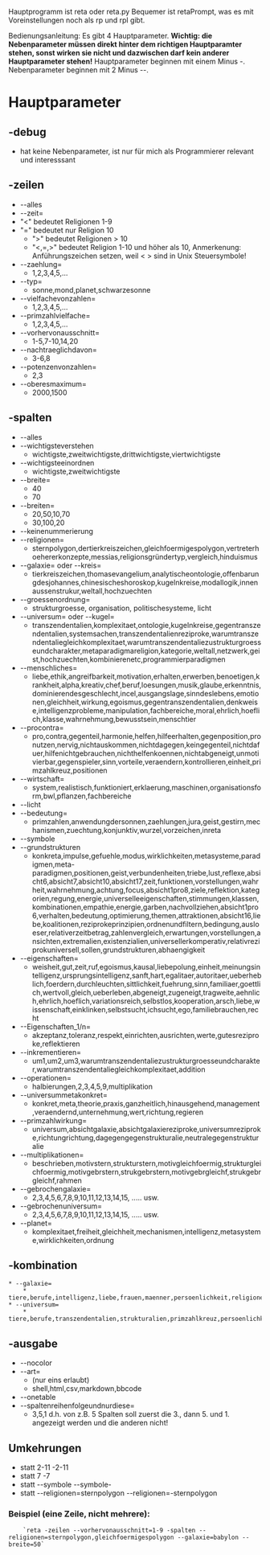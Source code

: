 Hauptprogramm ist reta oder reta.py
Bequemer ist retaPrompt, was es mit Voreinstellungen noch als rp und rpl gibt.

Bedienungsanleitung:
Es gibt 4 Hauptparameter.
**Wichtig: die Nebenparameter müssen direkt hinter dem richtigen Hauptparamter stehen, sonst wirken sie nicht und dazwischen darf kein anderer Hauptparameter stehen!**
Hauptparameter beginnen mit einem Minus -.
Nebenparameter beginnen mit 2 Minus --.

# Hauptparameter

## -debug
*    hat keine Nebenparameter, ist nur für mich als Programmierer relevant und interesssant

## -zeilen

* --alles
* --zeit=
* "<"
    bedeutet Religionen 1-9
* "="
        bedeutet nur Religion 10
    * ">"
        bedeutet Religionen > 10
    * "<,=,>"
        bedeutet Religion 1-10 und höher als 10,
        Anmerkenung: Anführungszeichen setzen, weil < > sind in Unix Steuersymbole!
* --zaehlung=
    * 1,2,3,4,5,...
* --typ=
    * sonne,mond,planet,schwarzesonne
* --vielfachevonzahlen=
    * 1,2,3,4,5,...
* --primzahlvielfache=
    * 1,2,3,4,5,...
* --vorhervonausschnitt=
    * 1-5,7-10,14,20
* --nachtraeglichdavon=
    * 3-6,8
* --potenzenvonzahlen=
    * 2,3
* --oberesmaximum=
    * 2000,1500

## -spalten

* --alles
* --wichtigsteverstehen
    * wichtigste,zweitwichtigste,drittwichtigste,viertwichtigste
* --wichtigsteeinordnen
    * wichtigste,zweitwichtigste
* --breite=
    * 40
    * 70
* --breiten=
    * 20,50,10,70
    * 30,100,20
* --keinenummerierung
* --religionen=
    * sternpolygon,dertierkreiszeichen,gleichfoermigespolygon,vertreterhoehererkonzepte,messias,religionsgründertyp,vergleich,hinduismus
* --galaxie= oder
--kreis=
    * tierkreiszeichen,thomasevangelium,analytischeontologie,offenbarungdesjohannes,chinesischeshoroskop,kugelnkreise,modallogik,innenaussenstrukur,weltall,hochzuechten
* --groessenordnung=
    * strukturgroesse, organisation, politischesysteme, licht
* --universum= oder --kugel=
    * transzendentalien,komplexitaet,ontologie,kugelnkreise,gegentranszendentalien,systemsachen,transzendentalienreziproke,warumtranszendentaliegleichkomplexitaet,warumtranszendentaliezustrukturgroesseundcharakter,metaparadigmareligion,kategorie,weltall,netzwerk,geist,hochzuechten,kombinierenetc,programmierparadigmen
* --menschliches=
    * liebe,ethik,angreifbarkeit,motivation,erhalten,erwerben,benoetigen,krankheit,alpha,kreativ,chef,beruf,loesungen,musik,glaube,erkenntnis,dominierendesgeschlecht,incel,ausgangslage,sinndeslebens,emotionen,gleichheit,wirkung,egoismus,gegentranszendentalien,denkweise,intelligenzprobleme,manipulation,fachbereiche,moral,ehrlich,hoeflich,klasse,wahrnehmung,bewusstsein,menschtier
* --procontra=
    * pro,contra,gegenteil,harmonie,helfen,hilfeerhalten,gegenposition,pronutzen,nervig,nichtauskommen,nichtdagegen,keingegenteil,nichtdafuer,hilfenichtgebrauchen,nichthelfenkoennen,nichtabgeneigt,unmotivierbar,gegenspieler,sinn,vorteile,veraendern,kontrollieren,einheit,primzahlkreuz,positionen
* --wirtschaft=
    * system,realistisch,funktioniert,erklaerung,maschinen,organisationsform,bwl,pflanzen,fachbereiche
* --licht
* --bedeutung=
    * primzahlen,anwendungdersonnen,zaehlungen,jura,geist,gestirn,mechanismen,zuechtung,konjunktiv,wurzel,vorzeichen,inreta
* --symbole
* --grundstrukturen
    * konkreta,impulse,gefuehle,modus,wirklichkeiten,metasysteme,paradigmen,meta-paradigmen,positionen,geist,verbundenheiten,triebe,lust,reflexe,absicht6,absicht7,absicht10,absicht17,zeit,funktionen,vorstellungen,wahrheit,wahrnehmung,achtung,focus,absicht1pro8,ziele,reflektion,kategorien,regung,energie,universelleeigenschaften,stimmungen,klassen,kombinationen,empathie,energie,garben,nachvollziehen,absicht1pro6,verhalten,bedeutung,optimierung,themen,attraktionen,absicht16,liebe,koalitionen,reziprokeprinzipien,ordnenundfiltern,bedingung,ausloeser,relativerzeitbetrag,zahlenvergleich,erwartungen,vorstellungen,ansichten,extremalien,existenzialien,universellerkomperativ,relativreziprokuniversell,sollen,grundstrukturen,abhaengigkeit
* --eigenschaften=
    * weisheit,gut,zeit,ruf,egoismus,kausal,liebepolung,einheit,meinungsintelligenz,ursprungsintelligenz,sanft,hart,egalitaer,autoritaer,ueberheblich,foerdern,durchleuchten,sittlichkeit,fuehrung,sinn,familiaer,goettlich,wertvoll,gleich,ueberleben,abgeneigt,zugeneigt,tragweite,aehnlich,ehrlich,hoeflich,variationsreich,selbstlos,kooperation,arsch,liebe,wissenschaft,einklinken,selbstsucht,ichsucht,ego,familiebrauchen,recht
* --Eigenschaften_1/n=
    * akzeptanz,toleranz,respekt,einrichten,ausrichten,werte,gutesreziproke,reflektieren
* --inkrementieren=
    * um1,um2,um3,warumtranszendentaliezustrukturgroesseundcharakter,warumtranszendentaliegleichkomplexitaet,addition
* --operationen=
    * halbierungen,2,3,4,5,9,multiplikation
* --universummetakonkret=
    * konkret,meta,theorie,praxis,ganzheitlich,hinausgehend,management,veraendernd,unternehmung,wert,richtung,regieren
* --primzahlwirkung=
    * universum,absichtgalaxie,absichtgalaxiereziproke,universumreziproke,richtungrichtung,dagegengegenstrukturalie,neutralegegenstrukturalie
* --multiplikationen=
    * beschrieben,motivstern,strukturstern,motivgleichfoermig,strukturgleichfoermig,motivgebrstern,strukgebrstern,motivgebrgleichf,strukgebrgleichf,rahmen
* --gebrochengalaxie=
    * 2,3,4,5,6,7,8,9,10,11,12,13,14,15, ..... usw.
* --gebrochenuniversum=
    * 2,3,4,5,6,7,8,9,10,11,12,13,14,15, ..... usw.
* --planet=
    * komplexitaet,freiheit,gleichheit,mechanismen,intelligenz,metasysteme,wirklichkeiten,ordnung

## -kombination
    * --galaxie=
        * tiere,berufe,intelligenz,liebe,frauen,maenner,persoenlichkeit,religionen,motive,emotionen,personen,wirtschaftssysteme
    * --universum=
        * tiere,berufe,transzendentalien,strukturalien,primzahlkreuz,persoenlichkeit,ontologie,mechanismen,gegentranszendentalien,maschinen,addition,motive,geist


## -ausgabe
* --nocolor
* --art=
    * (nur eins erlaubt)
    * shell,html,csv,markdown,bbcode
* --onetable
* --spaltenreihenfolgeundnurdiese=
    * 3,5,1
    d.h. von z.B. 5 Spalten soll zuerst die 3., dann 5. und 1. angezeigt werden und die anderen nicht!





## Umkehrungen
* statt 2-11
    -2-11
* statt 7
    -7
* statt --symbole
    --symbole-
* statt --religionen=sternpolygon
    --religionen=-sternpolygon

### Beispiel (eine Zeile, nicht mehrere):
        `reta -zeilen --vorhervonausschnitt=1-9 -spalten --religionen=sternpolygon,gleichfoermigespolygon --galaxie=babylon --breite=50`
